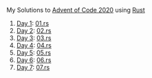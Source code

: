 My Solutions to [Advent of Code 2020](https://adventofcode.com/2020)
using [Rust](https://www.rust-lang.org/)

1. [Day 1](https://adventofcode.com/2020/day/1): [01.rs](01.rs)
2. [Day 2](https://adventofcode.com/2020/day/2): [02.rs](02.rs)
3. [Day 3](https://adventofcode.com/2020/day/3): [03.rs](03.rs)
4. [Day 4](https://adventofcode.com/2020/day/4): [04.rs](04.rs)
5. [Day 5](https://adventofcode.com/2020/day/5): [05.rs](05.rs)
6. [Day 6](https://adventofcode.com/2020/day/6): [06.rs](06.rs)
7. [Day 7](https://adventofcode.com/2020/day/7): [07.rs](07.rs)
